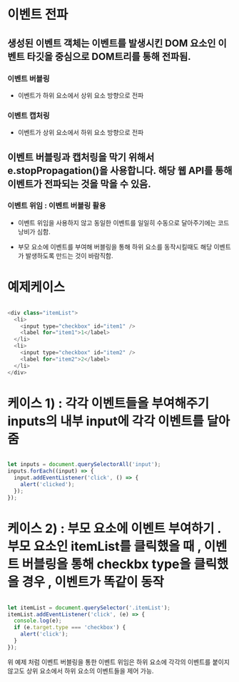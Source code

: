 # 이벤트 전파 

## 생성된 이벤트 객체는 이벤트를 발생시킨 DOM 요소인 이벤트 타깃을 중심으로 DOM트리를 통해 전파됨.

### 이벤트 버블링

- 이벤트가 하위 요소에서 상위 요소 방향으로 전파

### 이벤트 캡처링

- 이벤트가 상위 요소에서 하위 요소 방향으로 전파

## 이벤트 버블링과 캡처링을 막기 위해서 e.stopPropagation()을 사용합니다. 해당 웹 API를 통해 이벤트가 전파되는 것을 막을 수 있음.

### 이벤트 위임 : 이벤트 버블링 활용

- 이벤트 위임을 사용하지 않고 동일한 이벤트를 일일히 수동으로 달아주기에는 코드 낭비가 심함.

- 부모 요소에 이벤트를 부여해 버블링을 통해 하위 요소를 동작시킬때도 해당 이벤트가 발생하도록 만드는 것이 바람직함.


# 예제케이스 

````Javascript

<div class="itemList">
  <li>
    <input type="checkbox" id="item1" />
    <label for="item1">1</label>
  </li>
  <li>
    <input type="checkbox" id="item2" />
    <label for="item2">2</label>
  </li>
</div>

````

# 케이스 1) : 각각 이벤트들을 부여해주기 inputs의 내부 input에 각각 이벤트를 달아줌

````Javascript

let inputs = document.querySelectorAll('input');
inputs.forEach((input) => {
  input.addEventListener('click', () => {
    alert('clicked');
  });
});

````

# 케이스 2) : 부모 요소에 이벤트 부여하기 . 부모 요소인 itemList를 클릭했을 때 , 이벤트 버블링을 통해 checkbx type을 클릭했을 경우 , 이벤트가 똑같이 동작

````Javascript

let itemList = document.querySelector('.itemList');
itemList.addEventListener('click', (e) => {
  console.log(e);
  if (e.target.type === 'checkbox') {
    alert('click');
  }
});

````

위 예제 처럼 이벤트 버블링을 통한 이벤트 위임은 하위 요소에 각각의 이벤트를 붙이지 않고도 상위 요소에서 하위 요소의 이벤트들을 제어 가능.